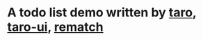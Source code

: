 # A todo list demo written by [taro](https://taro.js.org/), [taro-ui](https://taro-ui.aotu.io/), [rematch](https://rematch.gitbooks.io/rematch)
